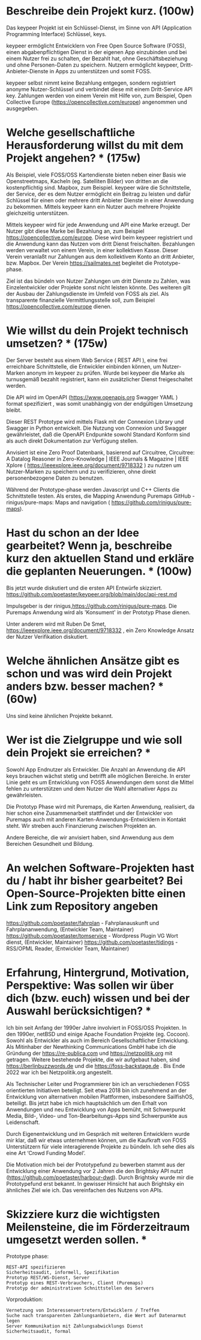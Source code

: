 # Beschreibe dein Projekt kurz. (100w)

Das keypeer Projekt ist ein Schlüssel-Dienst, im Sinne von API (Application Programming Interface) Schlüssel, keys.

keypeer ermöglicht Entwicklern von Free Open Source Software (FOSS), einen abgabenpflichtigen Dienst in der eigenen App einzubinden und bei einem Nutzer frei zu schalten, der Bezahlt hat, ohne Geschäftsbeziehung und ohne Personen-Daten zu speichern. Nutzern ermöglicht keypeer, Dritt-Anbieter-Dienste in Apps zu unterstützen und somit FOSS.

keypeer selbst nimmt keine Bezahlung entgegen, sondern registriert anonyme Nutzer-Schlüssel und verbindet diese mit einem Dritt-Service API key. Zahlungen werden von einem Verein mit Hilfe von, zum Beispiel, Open Collective Europe (https://opencollective.com/europe) angenommen und ausgegeben.

#  Welche gesellschaftliche Herausforderung willst du mit dem Projekt angehen? * (175w)

Als Beispiel, viele FOSS/OSS Kartendienste bieten neben einer Basis wie Openstreetmaps, Kacheln (eg. Satelliten Bilder) von dritten an die kostenpflichtig sind. Mapbox, zum Beispiel. keypeer wäre die Schnittstelle, der Service, der es dem Nutzer ermöglicht ein Beitrag zu leisten und dafür Schlüssel für einen oder mehrere dritt Anbieter Dienste in einer Anwendung zu bekommen. Mittels keypeer kann ein Nutzer auch mehrere Projekte gleichzeitig unterstützen.

Mittels keypeer wird für jede Anwendung und API eine Marke erzeugt. Der Nutzer gibt diese Marke bei Bezahlung an, zum Beispiel https://opencollective.com/europe. Diese wird beim keypeer registriert und die Anwendung kann das Nutzen vom dritt Dienst freischalten. Bezahlungen werden verwaltet von einem Verein, in einer kollektiven Kasse.  Dieser Verein veranlaßt nur Zahlungen aus dem kollektivem Konto an  dritt Anbieter, bzw. Mapbox. Der Verein https://sailmates.net begleitet die Prototype-phase.

Ziel ist das bündeln von Nutzer Zahlungen um dritt Dienste zu Zahlen, was Einzelentwickler oder Projekte sonst nicht leisten könnte. Des weiteren gilt der Ausbau der Zahlungsdienste im Umfeld von FOSS als ziel. Als transparente finanzielle Vermittlungsstelle soll, zum Beispiel  https://opencollective.com/europe dienen.

# Wie willst du dein Projekt technisch umsetzen? * (175w)

Der Server besteht aus einem Web Service ( REST API ), eine frei erreichbare Schnittstelle, die Entwickler einbinden können, um Nutzer-Marken anonym im keypeer zu prüfen. Wurde bei keypeer die Marke als turnusgemäß bezahlt registriert, kann ein zusätzlicher Dienst freigeschaltet werden.

Die API wird im OpenAPI (https://www.openapis.org Swagger YAML ) format spezifiziert , was somit unabhängig von der endgültigen Umsetzung bleibt.

Dieser REST Prototype wird mittels Flask mit der Connexion Library und Swagger in Python entwickelt. Die Nutzung von Connexion und Swagger gewährleistet, daß die OpenAPI Endpunkte sowohl Standard Konform sind als auch direkt Dokumentation zur Verfügung stellen.

Anvisiert ist eine Zero Proof Datenbank, basierend auf Circuitree, Circuitree: A Datalog Reasoner in Zero-Knowledge | IEEE Journals & Magazine | IEEE Xplore ( https://ieeexplore.ieee.org/document/9718332 ) zu nutzen um Nutzer-Marken zu speichern und zu verifizieren, ohne direkt personenbezogene Daten zu benutzen.

Während der Prototype-phase werden Javascript und C++ Clients die Schnittstelle testen. Als erstes, die Mapping Anwendung Puremaps GitHub - rinigus/pure-maps: Maps and navigation ( https://github.com/rinigus/pure-maps). 


#  Hast du schon an der Idee gearbeitet? Wenn ja, beschreibe kurz den aktuellen Stand und erkläre die geplanten Neuerungen. * (100w)

Bis jetzt wurde diskutiert und die ersten API Entwürfe skizziert. https://github.com/poetaster/keypeer.org/blob/main/doc/api-rest.md

Impulsgeber is der rinigus,https://github.com/rinigus/pure-maps. Die Puremaps Anwendung wird als 'Konsument' in der Prototyp Phase dienen.

Unter anderem wird mit Ruben De Smet, https://ieeexplore.ieee.org/document/9718332 , ein Zero Knowledge Ansatz der Nutzer Verifikation diskutiert.

#  Welche ähnlichen Ansätze gibt es schon und was wird dein Projekt anders bzw. besser machen? * (60w)

Uns sind keine ähnlichen Projekte bekannt.

# Wer ist die Zielgruppe und wie soll dein Projekt sie erreichen? * 

Sowohl App Endnutzer als Entwickler. Die Anzahl an Anwendung die API keys brauchen wächst stetig und betrifft alle möglichen Bereiche. In erster Linie geht es um Entwicklung von FOSS Anwendungen dem sonst die Mittel fehlen zu unterstützen und dem Nutzer die Wahl alternativer Apps zu gewährleisten.

Die Prototyp Phase wird mit Puremaps, die Karten Anwendung, realisiert, da hier schon eine Zusammenarbeit stattfindet und der Entwickler von Puremaps auch mit anderen Karten-Anwendungs-Entwicklern in Kontakt steht. Wir streben auch Finanzierung zwischen Projekten an.

Andere Bereiche, die wir anvisiert haben, sind Anwendung aus dem Bereichen Gesundheit und Bildung.

# An welchen Software-Projekten hast du / habt ihr bisher gearbeitet? Bei Open-Source-Projekten bitte einen Link zum Repository angeben

https://github.com/poetaster/fahrplan - Fahrplanauskunft und Fahrplananwendung, (Entwickler Team, Maintainer)
https://github.com/poetaster/tomservice - Wordpress Plugin VG Wort dienst, (Entwickler, Maintainer)
https://github.com/poetaster/tidings - RSS/OPML Reader, (Entwickler Team, Maintainer)

# Erfahrung, Hintergrund, Motivation, Perspektive: Was sollen wir über dich (bzw. euch) wissen und bei der Auswahl berücksichtigen? * 

Ich bin seit Anfang der 1990er Jahre involviert in FOSS/OSS Projekten. In den 1990er, netBSD und einige Apache Foundation Projekte (eg. Cocoon). Sowohl als Entwickler als auch im Bereich Gesellschaftlicher Entwicklung. Als Mitinhaber der Newthinking Communications GmbH habe ich die Gründung der https://re-publica.com und https://netzpolitik.org mit getragen. Weitere bestehende Projekte, die wir aufgebaut haben, sind https://berlinbuzzwords.de und die https://foss-backstage.de . Bis Ende 2022 war ich bei Netzpolitik.org angestellt.

Als Technischer Leiter und Programmierer bin ich an verschiedenen FOSS orientierten Initiativen beteiligt. Seit etwa 2018 bin ich zunehmend an der Entwicklung von alternativen mobilen Plattformen, insbesondere SailfishOS, beteiligt. Bis jetzt habe ich mich hauptsächlich um den Erhalt von Anwendungen und neu Entwicklung von Apps bemüht, mit Schwerpunkt Media, Bild-, Video- und Ton-Bearbeitungs-Apps sind Schwerpunkte aus Leidenschaft.

Durch Eigenentwicklung und im Gespräch mit weiteren Entwicklern wurde mir klar, daß wir etwas unternehmen können, um die Kaufkraft von FOSS Unterstützern für viele interagierende Projekte zu bündeln. Ich sehe dies als eine Art ‘Crowd Funding Model’.

Die Motivation mich bei der Prototypefund zu bewerben stammt aus der Entwicklung einer Anwendung vor 2 Jahren die den Brightsky API nutzt (https://github.com/poetaster/harbour-dwd).  Durch Brightsky wurde mir die Prototypefund erst bekannt. In gewisser Hinsicht hat auch Brightsky ein ähnliches Ziel wie ich. Das vereinfachen des Nutzens von APIs.

#  Skizziere kurz die wichtigsten Meilensteine, die im Förderzeitraum umgesetzt werden sollen. * 

Prototype phase:

    REST-API spezifizieren
    Sicherheitsaudit, informell, Spezifikation
    Prototyp REST/WS-Dienst, Server
    Prototyp eines REST-Verbrauchers, Client (Puremaps)
    Prototyp der administrativen Schnittstellen des Servers

Vorproduktion:

    Vernetzung von Interessenvertretern/Entwicklern / Treffen
    Suche nach transparenten Zahlungsanbietern, die Wert auf Datenarmut legen
    Server Kommunikation mit Zahlungsabwicklungs Dienst
    Sicherheitsaudit, formal

